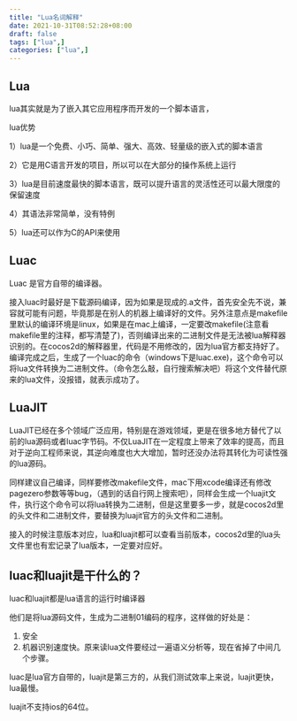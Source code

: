 ```yaml
---
title: "Lua名词解释"
date: 2021-10-31T08:52:28+08:00
draft: false
tags: ["lua",]
categories: ["lua",]
---
```


## Lua

lua其实就是为了嵌入其它应用程序而开发的一个脚本语言，

lua优势

1）lua是一个免费、小巧、简单、强大、高效、轻量级的嵌入式的脚本语言

2）它是用C语言开发的项目，所以可以在大部分的操作系统上运行

3）lua是目前速度最快的脚本语言，既可以提升语言的灵活性还可以最大限度的保留速度

4）其语法非常简单，没有特例

5）lua还可以作为C的API来使用

## Luac

Luac 是官方自带的编译器。

接入luac时最好是下载源码编译，因为如果是现成的.a文件，首先安全先不说，兼容就可能有问题，毕竟那是在别人的机器上编译好的文件。另外注意点是makefile里默认的编译环境是linux，如果是在mac上编译，一定要改makefile(注意看makefile里的注释，都写清楚了)，否则编译出来的二进制文件是无法被lua解释器识别的。在cocos2d的解释器里，代码是不用修改的，因为lua官方都支持好了。编译完成之后，生成了一个luac的命令（windows下是luac.exe)，这个命令可以将lua文件转换为二进制文件。（命令怎么敲，自行搜索解决吧）将这个文件替代原来的lua文件，没报错，就表示成功了。

## LuaJIT

LuaJIT已经在多个领域广泛应用，特别是在游戏领域，更是在很多地方替代了以前的lua源码或者luac字节码。不仅LuaJIT在一定程度上带来了效率的提高，而且对于逆向工程师来说，其逆向难度也大大增加，暂时还没办法将其转化为可读性强的lua源码。

同样建议自己编译，同样要修改makefile文件，mac下用xcode编译还有修改pagezero参数等等bug，（遇到的话自行网上搜索吧），同样会生成一个luajit文件，执行这个命令可以将lua转换为二进制，但是这里要多一步，就是cocos2d里的头文件和二进制文件，要替换为luajit官方的头文件和二进制。

接入的时候注意版本对应，lua和luajit都可以查看当前版本，cocos2d里的lua头文件里也有宏记录了lua版本，一定要对应好。

## luac和luajit是干什么的？

luac和luajit都是lua语言的运行时编译器

他们是将lua源码文件，生成为二进制01编码的程序，这样做的好处是：

1. 安全
2. 机器识别速度快。原来读lua文件要经过一遍语义分析等，现在省掉了中间几个步骤。

luac是lua官方自带的，luajit是第三方的，从我们测试效率上来说，luajit更快，lua最慢。

luajit不支持ios的64位。